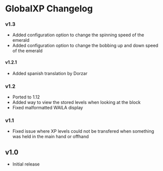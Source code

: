 # GlobalXP Changelog

### v1.3
- Added configuration option to change the spinning speed of the emerald
- Added configuration option to change the bobbing up and down speed of the emerald

#### v1.2.1
- Added spanish translation by Dorzar

### v1.2
- Ported to 1.12
- Added way to view the stored levels when looking at the block
- Fixed malformatted WAILA display

### v1.1
- Fixed issue where XP levels could not be transfered when something was held in the main hand or offhand

## v1.0
- Initial release
